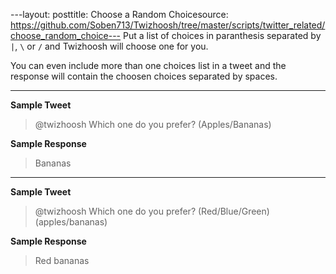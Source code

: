 ---layout: posttitle: Choose a Random Choicesource: https://github.com/Soben713/Twizhoosh/tree/master/scripts/twitter_related/choose_random_choice---
Put a list of choices in paranthesis separated by `|`, `\` or `/` and Twizhoosh will choose one for you.

You can even include more than one choices list in a tweet and the response will contain the choosen choices
separated by spaces.

<!--more-->

---

**Sample Tweet**

> @twizhoosh Which one do you prefer? (Apples/Bananas)

**Sample Response**

> Bananas

---

**Sample Tweet**

> @twizhoosh Which one do you prefer? (Red/Blue/Green) (apples/bananas)

**Sample Response**

> Red bananas